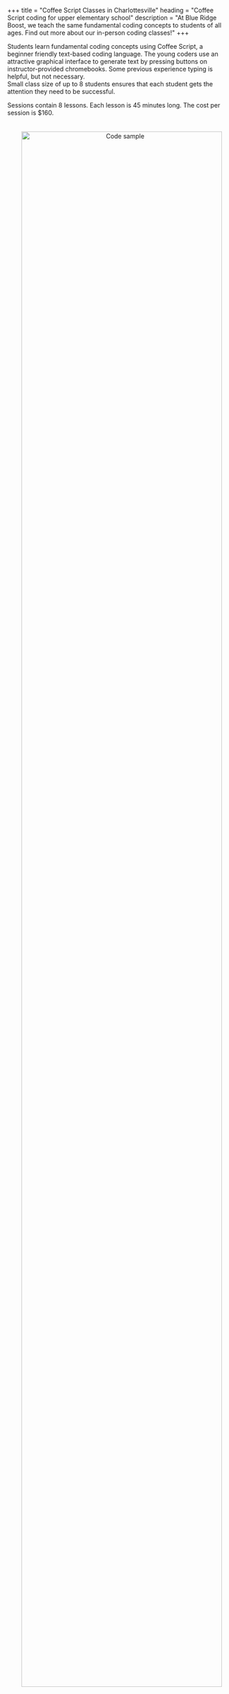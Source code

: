 +++
title = "Coffee Script Classes in Charlottesville"
heading = "Coffee Script coding for upper elementary school"
description = "At Blue Ridge Boost, we teach the same fundamental coding concepts to students of all ages. Find out more about our in-person coding classes!"
+++

Students learn fundamental coding concepts using Coffee Script, a beginner friendly text-based coding language. The young coders use an attractive graphical interface to generate text by pressing buttons  on instructor-provided chromebooks. Some previous experience typing is helpful, but not necessary. <br>
Small class size of up to 8 students ensures that each student gets the attention they need to be successful. <br>

Sessions contain 8 lessons. Each lesson is 45 minutes long. The cost per session is $160.

<div class="container">

<div class="row">

<div class="col-sm-4 left">

<center>
<a href="https://www.codemonkey.com/courses/coding-adventure/"><img  alt="Code sample" src="/images/cmca1.png" width="95%" style="padding:20px;"></a>

<a href="https://www.codemonkey.com/courses/coding-adventure/"><img alt="Code written by kids!" src="/images/cmca2.png" width="95%" style="padding:20px;"></a>
</center>

</div>

<div class="col-sm-8">

#### Session 1. Sequencing, Objects, Loops and Variables 

Students learn sequential execution, objects and properties, loops and variables.<br>

**Lessons 1 and 2.** Basic coding <br>
Students learn that coding is giving precise instructions to a computer. Students learn the concept of object and learn that each object can perform several actions.

**Lessons 3 and 4.** Planning <br>
Students learn to use advanced planning to create efficient programs.

**Lessons 5 and 6.** Counter loops <br>
Students learn to create and analyze programs with counter loops. 

**Lessons 7 and 8.** Variables <br>
Students learn to create complex programs by storing intermediate computations into variables. 

</div>

</div>

</div>

